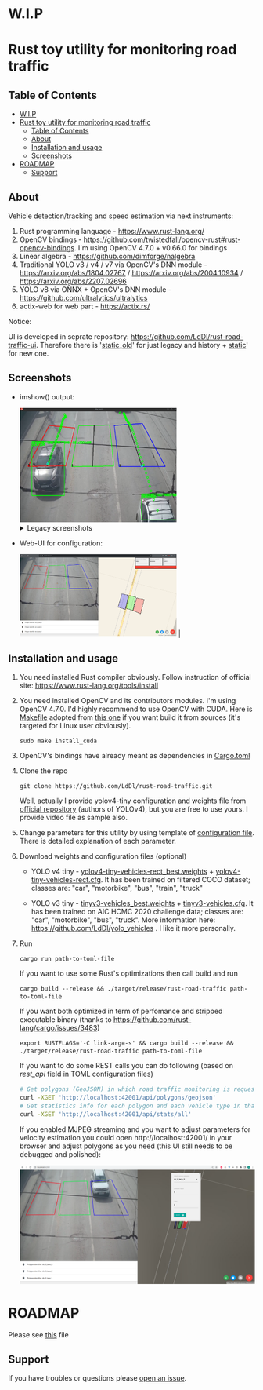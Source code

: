 # W.I.P
# Rust toy utility for monitoring road traffic

## Table of Contents
- [W.I.P](#wip)
- [Rust toy utility for monitoring road traffic](#rust-toy-utility-for-monitoring-road-traffic)
  - [Table of Contents](#table-of-contents)
  - [About](#about)
  - [Installation and usage](#installation-and-usage)
  - [Screenshots](#screenshots)
- [ROADMAP](#roadmap)
  - [Support](#support)

## About

Vehicle detection/tracking and speed estimation via next instruments:
1. Rust programming language - https://www.rust-lang.org/
2. OpenCV bindings - https://github.com/twistedfall/opencv-rust#rust-opencv-bindings. I'm using OpenCV 4.7.0 + v0.66.0 for bindings
3. Linear algebra - https://github.com/dimforge/nalgebra
4. Traditional YOLO v3 / v4 / v7 via OpenCV's DNN module - https://arxiv.org/abs/1804.02767 / https://arxiv.org/abs/2004.10934 / https://arxiv.org/abs/2207.02696
5. YOLO v8 via ONNX + OpenCV's DNN module - https://github.com/ultralytics/ultralytics
5. actix-web for web part - https://actix.rs/

Notice:

UI is developed in seprate repository: https://github.com/LdDl/rust-road-traffic-ui. Therefore there is '[static_old](src/lib/rest_api/static_old/)' for just legacy and history + [static](src/lib/rest_api/static/)' for new one.

## Screenshots
* imshow() output:

    <img src="data/ui3.png" width="320">

    <details>
    <summary>Legacy screenshots</summary>
    <img src="data/tiny-yolov4-example-output-1.jpeg" width="320"> | <img src="data/tiny-yolov4-example-output-2.jpeg" width="320">
    </details>

* Web-UI for configuration:

    <img src="data/ui2.png" width="320"> | 


## Installation and usage
1. You need installed Rust compiler obviously. Follow instruction of official site: https://www.rust-lang.org/tools/install

2. You need installed OpenCV and its contributors modules. I'm using OpenCV 4.7.0. I'd highly recommend to use OpenCV with CUDA. Here is [Makefile](Makefile) adopted from [this one](https://github.com/hybridgroup/gocv/blob/release/Makefile) if you want build it from sources (it's targeted for Linux user obviously).
    ```shell
    sudo make install_cuda
    ```

3. OpenCV's bindings have already meant as dependencies in [Cargo.toml](Cargo.toml)

4. Clone the repo
    ```shell
    git clone https://github.com/LdDl/rust-road-traffic.git
    ```
    Well, actually I provide yolov4-tiny configuration and weights file from [official repository](https://github.com/AlexeyAB/darknet) (authors of YOLOv4), but you are free to use yours.
    I provide video file as sample also.
    
5. Сhange parameters for this utility by using template of [configuration file](data/conf.toml). There is detailed explanation of each parameter.

6. Download weights and configuration files (optional)

    - YOLO v4 tiny - [yolov4-tiny-vehicles-rect_best.weights](https://github.com/LdDl/yolo_vehicles/releases/download/v0.0.1/yolov4-tiny-vehicles-rect_best.weights) + [yolov4-tiny-vehicles-rect.cfg](https://github.com/LdDl/yolo_vehicles/releases/download/v0.0.1/yolov4-tiny-vehicles-rect.cfg). It has been trained on filtered COCO dataset; classes are: "car", "motorbike", "bus", "train", "truck"

    - YOLO v3 tiny - [tinyv3-vehicles_best.weights](https://github.com/LdDl/yolo_vehicles/releases/download/v0.0.1/tinyv3-vehicles_best.weights) + [tinyv3-vehicles.cfg](https://github.com/LdDl/yolo_vehicles/releases/download/v0.0.1/tinyv3-vehicles.cfg). It has been trained on AIC HCMC 2020 challenge data; classes are: "car", "motorbike", "bus", "truck". More information here: https://github.com/LdDl/yolo_vehicles . I like it more personally.

7. Run
    ```shell
    cargo run path-to-toml-file
    ```
    If you want to use some Rust's optimizations then call build and run
    ```shell
    cargo build --release && ./target/release/rust-road-traffic path-to-toml-file
    ```
    If you want both optimized in term of perfomance and stripped executable binary (thanks to https://github.com/rust-lang/cargo/issues/3483)
    ```shell
    export RUSTFLAGS='-C link-arg=-s' && cargo build --release && ./target/release/rust-road-traffic path-to-toml-file
    ```
    If you want to do some REST calls you can do following (based on *rest_api* field in TOML configuration files)
    ```bash
    # Get polygons (GeoJSON) in which road traffic monitoring is requested
    curl -XGET 'http://localhost:42001/api/polygons/geojson'
    # Get statistics info for each polygon and each vehicle type in that polygon
    curl -XGET 'http://localhost:42001/api/stats/all'
    ```

    If you enabled MJPEG streaming and you want to adjust parameters for velocity estimation you could open http://localhost:42001/ in your browser and adjust polygons as you need (this UI still needs to be debugged and polished):

    <img src="data/ui.png" width="640">

# ROADMAP
Please see [this](ROADMAP.md) file
## Support
If you have troubles or questions please [open an issue](https://github.com/LdDl/rust-road-traffic/issues/new).
